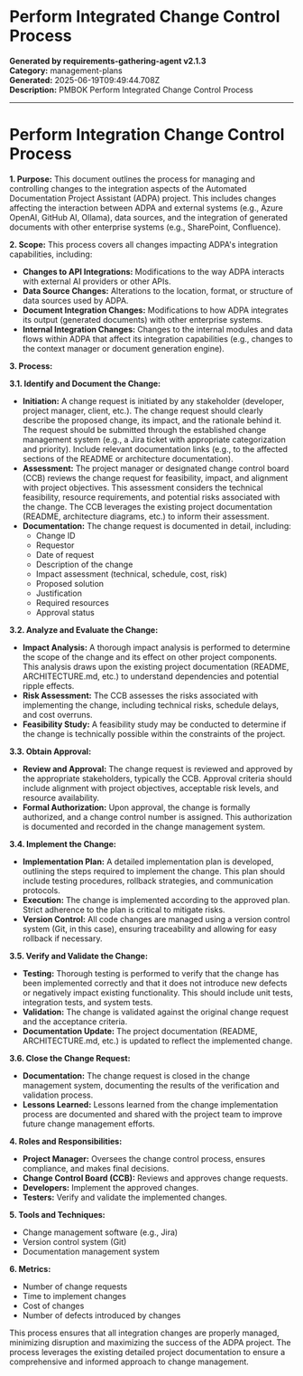 # Perform Integrated Change Control Process

**Generated by requirements-gathering-agent v2.1.3**  
**Category:** management-plans  
**Generated:** 2025-06-19T09:49:44.708Z  
**Description:** PMBOK Perform Integrated Change Control Process

---

# Perform Integration Change Control Process

**1. Purpose:** This document outlines the process for managing and controlling changes to the integration aspects of the Automated Documentation Project Assistant (ADPA) project.  This includes changes affecting the interaction between ADPA and external systems (e.g., Azure OpenAI, GitHub AI, Ollama), data sources, and the integration of generated documents with other enterprise systems (e.g., SharePoint, Confluence).

**2. Scope:** This process covers all changes impacting ADPA's integration capabilities, including:

* **Changes to API Integrations:** Modifications to the way ADPA interacts with external AI providers or other APIs.
* **Data Source Changes:** Alterations to the location, format, or structure of data sources used by ADPA.
* **Document Integration Changes:** Modifications to how ADPA integrates its output (generated documents) with other enterprise systems.
* **Internal Integration Changes:** Changes to the internal modules and data flows within ADPA that affect its integration capabilities (e.g., changes to the context manager or document generation engine).


**3. Process:**

**3.1. Identify and Document the Change:**

* **Initiation:** A change request is initiated by any stakeholder (developer, project manager, client, etc.). The change request should clearly describe the proposed change, its impact, and the rationale behind it.  The request should be submitted through the established change management system (e.g., a Jira ticket with appropriate categorization and priority).  Include relevant documentation links (e.g., to the affected sections of the README or architecture documentation).
* **Assessment:** The project manager or designated change control board (CCB) reviews the change request for feasibility, impact, and alignment with project objectives.  This assessment considers the technical feasibility, resource requirements, and potential risks associated with the change. The CCB leverages the existing project documentation (README, architecture diagrams, etc.) to inform their assessment.
* **Documentation:** The change request is documented in detail, including:
    * Change ID
    * Requestor
    * Date of request
    * Description of the change
    * Impact assessment (technical, schedule, cost, risk)
    * Proposed solution
    * Justification
    * Required resources
    * Approval status

**3.2. Analyze and Evaluate the Change:**

* **Impact Analysis:** A thorough impact analysis is performed to determine the scope of the change and its effect on other project components. This analysis draws upon the existing project documentation (README, ARCHITECTURE.md, etc.) to understand dependencies and potential ripple effects.
* **Risk Assessment:** The CCB assesses the risks associated with implementing the change, including technical risks, schedule delays, and cost overruns.
* **Feasibility Study:** A feasibility study may be conducted to determine if the change is technically possible within the constraints of the project.

**3.3. Obtain Approval:**

* **Review and Approval:** The change request is reviewed and approved by the appropriate stakeholders, typically the CCB.  Approval criteria should include alignment with project objectives, acceptable risk levels, and resource availability.
* **Formal Authorization:**  Upon approval, the change is formally authorized, and a change control number is assigned. This authorization is documented and recorded in the change management system.

**3.4. Implement the Change:**

* **Implementation Plan:** A detailed implementation plan is developed, outlining the steps required to implement the change.  This plan should include testing procedures, rollback strategies, and communication protocols.
* **Execution:** The change is implemented according to the approved plan.  Strict adherence to the plan is critical to mitigate risks.
* **Version Control:**  All code changes are managed using a version control system (Git, in this case), ensuring traceability and allowing for easy rollback if necessary.

**3.5. Verify and Validate the Change:**

* **Testing:** Thorough testing is performed to verify that the change has been implemented correctly and that it does not introduce new defects or negatively impact existing functionality.  This should include unit tests, integration tests, and system tests.
* **Validation:** The change is validated against the original change request and the acceptance criteria.
* **Documentation Update:** The project documentation (README, ARCHITECTURE.md, etc.) is updated to reflect the implemented change.

**3.6. Close the Change Request:**

* **Documentation:** The change request is closed in the change management system, documenting the results of the verification and validation process.
* **Lessons Learned:**  Lessons learned from the change implementation process are documented and shared with the project team to improve future change management efforts.


**4. Roles and Responsibilities:**

* **Project Manager:** Oversees the change control process, ensures compliance, and makes final decisions.
* **Change Control Board (CCB):** Reviews and approves change requests.
* **Developers:** Implement the approved changes.
* **Testers:** Verify and validate the implemented changes.


**5. Tools and Techniques:**

* Change management software (e.g., Jira)
* Version control system (Git)
* Documentation management system


**6. Metrics:**

* Number of change requests
* Time to implement changes
* Cost of changes
* Number of defects introduced by changes


This process ensures that all integration changes are properly managed, minimizing disruption and maximizing the success of the ADPA project.  The process leverages the existing detailed project documentation to ensure a comprehensive and informed approach to change management.
